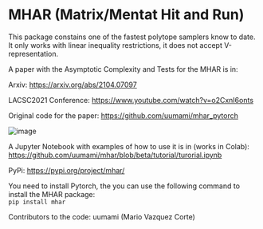 # MHAR (Matrix/Mentat Hit and Run)
This package constains one of the fastest polytope samplers know to date.
It only works with linear inequality restrictions, it does not accept V-representation.  

A paper with the Asymptotic Complexity and Tests for the MHAR is in:
 
Arxiv: https://arxiv.org/abs/2104.07097

LACSC2021 Conference: https://www.youtube.com/watch?v=o2CxnI6onts

Original code for the paper: https://github.com/uumami/mhar_pytorch

![image](https://user-images.githubusercontent.com/17039164/115347348-e8454a00-a176-11eb-9c98-a65214a17f87.png)

A Jupyter Notebook with examples of how to use it is in (works in Colab):  
https://github.com/uumami/mhar/blob/beta/tutorial/turorial.ipynb  

PyPi: 
https://pypi.org/project/mhar/

You need to install Pytorch, the you can use the following command to install the MHAR package:  
``` pip install mhar ```

Contributors to the code: uumami (Mario Vazquez Corte)
